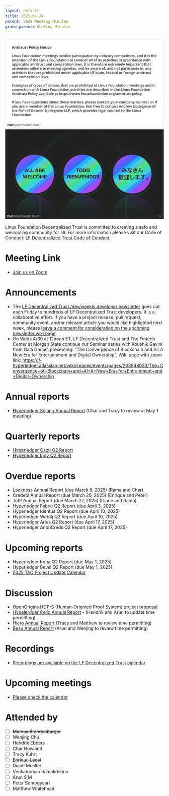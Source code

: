 ```yaml
---
layout: default
title: 2025-04-24
parent: 2025 Meeting Minutes
grand_parent: Meeting Minutes
---
```


![Antitrust Policy Notice](../images/antitrust-policy-notice.png "Antitrust Policy Notice")
![All are Welcome in the LF Decentralized Trust Community](../images/all-are-welcome.png "All are Welcome in the LF Decentralized Trust Community")

Linux Foundation Decentralized Trust is committed to creating a safe and welcoming community for all. For more information please visit our Code of Conduct: [LF Decentralized Trust Code of Conduct](../../governing-documents/code-of-conduct.md).

# Meeting Link
- [Join us on Zoom](https://zoom-lfx.platform.linuxfoundation.org/meeting/95530440160?password=6e6b9a15-a635-497e-a6ce-078e6b1d2b49)

# Announcements
- The [LF Decentralized Trust /dev/weekly developer newsletter](https://lf-hyperledger.atlassian.net/wiki/spaces/DR/pages/17170445/dev+weekly+Newsletter) goes out each Friday to hundreds of LF Decentralized Trust developers. It is a collaborative effort. If you have a project release, pull request, community event, and/or relevant article you would like highlighted next week, please [leave a comment for consideration on the upcoming newsletter wiki page](https://lf-hyperledger.atlassian.net/wiki/spaces/DR/pages/75268141/2025).
- On Weds 4/30 at 12noon ET,  LF Decentralized Trust and The Fintech Center at Morgan State continue our Seminar series with Koushik Gavini from  Gala Games presenting: "The Convergence of Blockchain and AI: A New Era for Entertainment and Digital Ownership". Wiki page with zoom link: https://lf-hyperledger.atlassian.net/wiki/spaces/events/pages/203948033/The+Convergence+of+Blockchain+and+AI+A+New+Era+for+Entrainment+and+Digital+Ownership
  
# Annual reports
- [Hyperledger Solang Annual Report](https://github.com/LF-Decentralized-Trust/governance/pull/135) (Char and Tracy to review at May 1 meeting)

# Quarterly reports
- [Hyperledger Cacti Q2 Report](https://github.com/LF-Decentralized-Trust/governance/pull/132)
- [Hyperledger Indy Q2 Report](https://github.com/LF-Decentralized-Trust/governance/pull/134)

# Overdue reports
- Lockness Annual Report (due March 6, 2025) (Rama and Char)
- Credebl Annual Report (due March 20, 2025) (Enrique and Peter)
- ToIP Annual Report (due March 27, 2025) (Diane and Rama)
- Hyperledger Fabric Q2 Report (due April 3, 2025)
- Hyperledger Identus Q2 Report (due April 10, 2025)
- Hyperledger Web3j Q2 Report (due April 10, 2025)
- Hyperledger Aries Q2 Report (due April 17, 2025)
- Hyperledger AnonCreds Q2 Report (due April 17, 2025)

# Upcoming reports
- Hyperledger Iroha Q2 Report (due May 1, 2025)
- Hyperledger Bevel Q2 Report (due May 1, 2025)
- [2025 TAC Project Update Calendar](../../project-updates/2025/2025-schedule)

# Discussion
- [OpenOrigins HOPrS (Human-Oriented Proof System) project proposal](https://github.com/LF-Decentralized-Trust/project-proposals/pull/25)
- [Hypelerdger Cello Annual Report](https://github.com/LF-Decentralized-Trust/governance/pull/118) - (Hendrik and Arun to update time permitting)
- [Hiero Annual Report](https://github.com/LF-Decentralized-Trust/governance/pull/122) (Tracy and Matthew to review time permitting)
- [Besu Annual Report](https://github.com/LF-Decentralized-Trust/governance/pull/129) (Arun and Wenjing to review time permitting)

# Recordings
- [Recordings are available on the LF Decentralized Trust calendar](https://zoom-lfx.platform.linuxfoundation.org/meetings/lf-decentralized-trust)

# Upcoming meetings
- [Please check the calendar](https://zoom-lfx.platform.linuxfoundation.org/meetings/lf-decentralized-trust)

# Attended by

- [ ] ~~Marcus Brandenburger~~
- [ ] Wenjing Chu
- [ ] Hendrik Ebbers
- [ ] Char Howland
- [ ] Tracy Kuhrt
- [ ] ~~Enrique Lacal~~
- [ ] Diane Mueller
- [ ] Venkatraman Ramakrishna
- [ ] Arun S M
- [ ] Peter Somogyvari
- [ ] Matthew Whitehead
